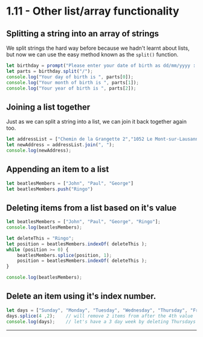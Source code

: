 # 1.11 - Other list/array functionality

## Splitting a string into an array of strings

We split strings the hard way before because we hadn't learnt about lists, but now we can use the easy method known as the `split()` function.

```javascript
let birthday = prompt("Please enter your date of birth as dd/mm/yyyy : ");
let parts = birthday.split("/");
console.log("Your day of birth is ", parts[0]);
console.log("Your month of birth is ", parts[1]);
console.log("Your year of birth is ", parts[2]);
```

## Joining a list together

Just as we can split a string into a list, we can join it back together again too.

```javascript
let addressList = ["Chemin de la Grangette 2","1052 Le Mont-sur-Lausanne","Switzerland"];
let newAddress = addressList.join(", ");
console.log(newAddress);
```

## Appending an item to a list

```javascript
let beatlesMembers = ["John", "Paul", "George"]
let beatlesMembers.push("Ringo")
```

## Deleting items from a list based on it's value

```javascript
let beatlesMembers = ["John", "Paul", "George", "Ringo"];
console.log(beatlesMembers);

let deleteThis = "Ringo";
let position = beatlesMembers.indexOf( deleteThis );
while (position >= 0) {
    beatlesMembers.splice(position, 1);
    position = beatlesMembers.indexOf( deleteThis );
}

console.log(beatlesMembers);
```

## Delete an item using it's index number.

```javascript
let days = ["Sunday", "Monday", "Tuesday", "Wednesday", "Thursday", "Friday", "Saturday"];
days.splice(4 ,2);    // will remove 2 items from after the 4th value
console.log(days);    // let's have a 3 day week by deleting Thursdays and Fridays!
```

---

